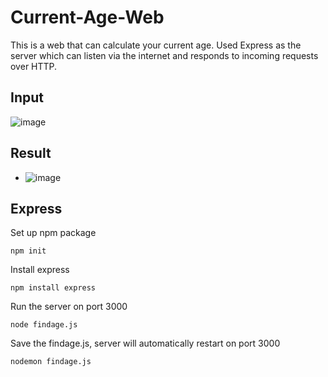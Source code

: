 # Current-Age-Web
This is a web that can calculate your current age.
Used Express as the server which can listen via the internet and responds to incoming requests over HTTP.

## Input 
![image](https://user-images.githubusercontent.com/79159894/191848124-ae2d1316-21ba-4cc9-9873-39f3c6513f5d.png)
## Result
- ![image](https://user-images.githubusercontent.com/79159894/191848531-a1314f80-48bd-453f-929a-88bd622ea8e4.png)
## Express
Set up npm package
```
npm init
```
Install express
```
npm install express
```

Run the server on port 3000
```
node findage.js
```

Save the findage.js, server will automatically restart on port 3000
```
nodemon findage.js
```

